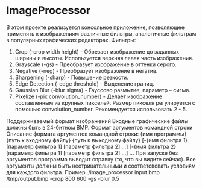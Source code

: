 # ImageProcessor


В этом проекте реализуется консольное приложение,
позволяющее применять к изображениям различные фильтры,
аналогичные фильтрам в популярных графических редакторах.
Фильтры:
1. Crop (-crop width height) - Обрезает изображение до заданных ширины и высоты. Используется верхняя левая часть изображения.
2. Grayscale (-gs) - Преобразует изображение в оттенки серого.
3. Negative (-neg) - Преобразует изображение в негатив.
4. Sharpening (-sharp) - Повышение резкости.
5. Edge Detection (-edge threshold) - Выделение границ.
6. Gaussian Blur (-blur sigma) - Гауссово размытие, параметр – сигма.
7. Pixelize (-pix convolution_number) - Делает изображение составленным из крупных пикселей. Размер пикселя регулируется с помощью convolution_number. Рекомендуется использовать 2 - 5.

Поддерживаемый формат изображений
Входные графические файлы должны быть в 24-битном BMP.
Формат аргументов командной строки
Описание формата аргументов командной строки:
{имя программы} {путь к входному файлу} {путь к выходному файлу} [-{имя фильтра 1} [параметр фильтра 1] [параметр фильтра 2] ...] [-{имя фильтра 2} [параметр фильтра 1] [параметр фильтра 2] ...] ...
При запуске без аргументов программа выводит справку (то, что вы видите сейчас).
Все аргументы должны быть неотрицательными и соответсвовать условиям для каждого фильтра.
Пример
./image_processor input.bmp /tmp/output.bmp -crop 800 600 -gs -blur 0.5
